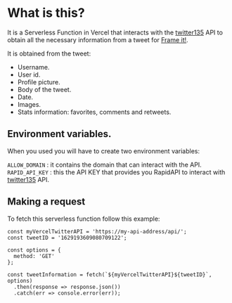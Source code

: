 # What is this?
It is a Serverless Function in Vercel that interacts with the [twitter135](https://rapidapi.com/Glavier/api/twitter135/) API to obtain all the necessary information from a tweet for [Frame it!](https://github.com/mybess00/frame-it).

It is obtained from the tweet:
- Username.
- User id.
- Profile picture.
- Body of the tweet.
- Date.
- Images.
- Stats information: favorites, comments and retweets.

## Environment variables.

When you used you will have to create two environment variables:


``ALLOW_DOMAIN`` : it contains the domain that can interact with the API.  
``RAPID_API_KEY`` : this the API KEY that provides you RapidAPI to interact with [twitter135](https://rapidapi.com/Glavier/api/twitter135/) API.  

## Making a request

To fetch this serverless function follow this example:

```
const myVercelTwitterAPI = 'https://my-api-address/api/';
const tweetID = '1629193609080709122';

const options = {
  method: 'GET'
};

const tweetInformation = fetch(`${myVercelTwitterAPI}${tweetID}`, options)
  .then(response => response.json())
  .catch(err => console.error(err));
```